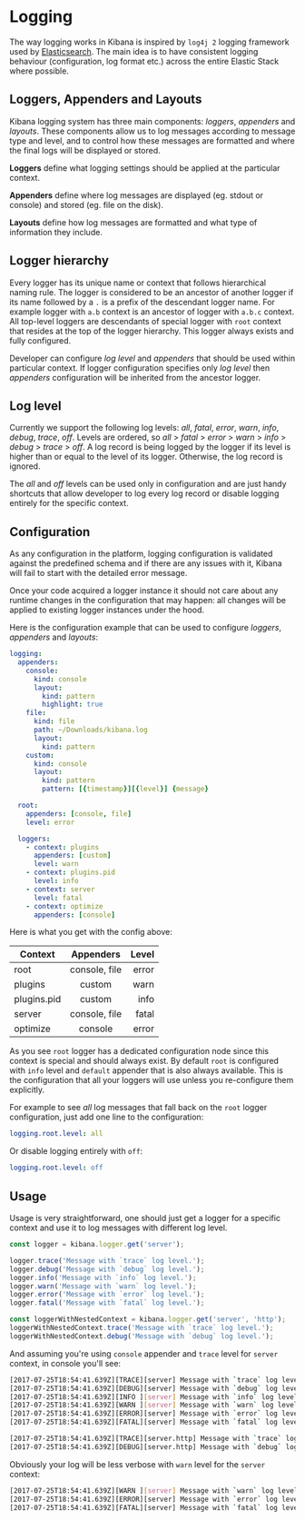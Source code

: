 # Logging

The way logging works in Kibana is inspired by `log4j 2` logging framework used by [Elasticsearch](https://www.elastic.co/guide/en/elasticsearch/reference/current/settings.html#logging).
The main idea is to have consistent logging behaviour (configuration, log format etc.) across the entire Elastic Stack 
where possible.

## Loggers, Appenders and Layouts

Kibana logging system has three main components: _loggers_, _appenders_ and _layouts_. These components allow us to log
messages according to message type and level, and to control how these messages are formatted and where the final logs
will be displayed or stored.

__Loggers__ define what logging settings should be applied at the particular context.

__Appenders__ define where log messages are displayed (eg. stdout or console) and stored (eg. file on the disk).

__Layouts__ define how log messages are formatted and what type of information they include.


## Logger hierarchy

Every logger has its unique name or context that follows hierarchical naming rule. The logger is considered to be an 
ancestor of another logger if its name followed by a `.` is a prefix of the descendant logger name. For example logger
with `a.b` context is an ancestor of logger with `a.b.c` context. All top-level loggers are descendants of special
logger with `root` context that resides at the top of the logger hierarchy. This logger always exists and 
fully configured.

Developer can configure _log level_ and _appenders_ that should be used within particular context. If logger configuration
specifies only _log level_ then _appenders_ configuration will be inherited from the ancestor logger. 

## Log level

Currently we support the following log levels: _all_, _fatal_, _error_, _warn_, _info_, _debug_, _trace_, _off_.
Levels are ordered, so _all_ > _fatal_ > _error_ > _warn_ > _info_ > _debug_ > _trace_ > _off_.
A log record is being logged by the logger if its level is higher than or equal to the level of its logger. Otherwise, 
the log record is ignored.

The _all_ and _off_ levels can be used only in configuration and are just handy shortcuts that allow developer to log every
log record or disable logging entirely for the specific context.

## Configuration

As any configuration in the platform, logging configuration is validated against the predefined schema and if there are
any issues with it, Kibana will fail to start with the detailed error message.

Once your code acquired a logger instance it should not care about any runtime changes in the configuration that may
happen: all changes will be applied to existing logger instances under the hood.

Here is the configuration example that can be used to configure _loggers_, _appenders_ and _layouts_:

```yaml
logging:
  appenders:
    console:
      kind: console
      layout:
        kind: pattern
        highlight: true
    file:
      kind: file
      path: ~/Downloads/kibana.log
      layout:
        kind: pattern
    custom:
      kind: console
      layout:
        kind: pattern
        pattern: [{timestamp}][{level}] {message}

  root:
    appenders: [console, file]
    level: error

  loggers:
    - context: plugins
      appenders: [custom]
      level: warn
    - context: plugins.pid
      level: info
    - context: server
      level: fatal
    - context: optimize
      appenders: [console]
```

Here is what you get with the config above:

| Context       | Appenders     | Level |
| ------------- |:-------------:| -----:|
| root          | console, file | error |
| plugins       | custom        | warn  |
| plugins.pid   | custom        | info  |
| server        | console, file | fatal |
| optimize      | console       | error |

As you see `root` logger has a dedicated configuration node since this context is special and should always exist. By 
default `root` is configured with `info` level and `default` appender that is also always available. This is the 
configuration that all your loggers will use unless you re-configure them explicitly.

For example to see _all_ log messages that fall back on the `root` logger configuration, just add one line to the configuration:

```yaml
logging.root.level: all
```

Or disable logging entirely with `off`:

```yaml
logging.root.level: off
```

## Usage

Usage is very straightforward, one should just get a logger for a specific context and use it to log messages with 
different log level. 

```typescript
const logger = kibana.logger.get('server');

logger.trace('Message with `trace` log level.');
logger.debug('Message with `debug` log level.');
logger.info('Message with `info` log level.');
logger.warn('Message with `warn` log level.');
logger.error('Message with `error` log level.');
logger.fatal('Message with `fatal` log level.');

const loggerWithNestedContext = kibana.logger.get('server', 'http');
loggerWithNestedContext.trace('Message with `trace` log level.');
loggerWithNestedContext.debug('Message with `debug` log level.');
```

And assuming you're using `console` appender and `trace` level for `server` context, in console you'll see:
```bash
[2017-07-25T18:54:41.639Z][TRACE][server] Message with `trace` log level.
[2017-07-25T18:54:41.639Z][DEBUG][server] Message with `debug` log level.
[2017-07-25T18:54:41.639Z][INFO ][server] Message with `info` log level.
[2017-07-25T18:54:41.639Z][WARN ][server] Message with `warn` log level.
[2017-07-25T18:54:41.639Z][ERROR][server] Message with `error` log level.
[2017-07-25T18:54:41.639Z][FATAL][server] Message with `fatal` log level.

[2017-07-25T18:54:41.639Z][TRACE][server.http] Message with `trace` log level.
[2017-07-25T18:54:41.639Z][DEBUG][server.http] Message with `debug` log level.
```

Obviously your log will be less verbose with `warn` level for the `server` context:
```bash
[2017-07-25T18:54:41.639Z][WARN ][server] Message with `warn` log level.
[2017-07-25T18:54:41.639Z][ERROR][server] Message with `error` log level.
[2017-07-25T18:54:41.639Z][FATAL][server] Message with `fatal` log level.
```

